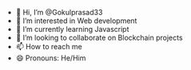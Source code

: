 - 👋 Hi, I’m @Gokulprasad33
- 👀 I’m interested in Web development
- 🌱 I’m currently learning Javascript
- 💞️ I’m looking to collaborate on Blockchain projects
- 📫 How to reach me 
- 😄 Pronouns: He/Him


<!---
Gokulprasad33/Gokulprasad33 is a ✨ special ✨ repository because its `README.md` (this file) appears on your GitHub profile.
You can click the Preview link to take a look at your changes.
--->
